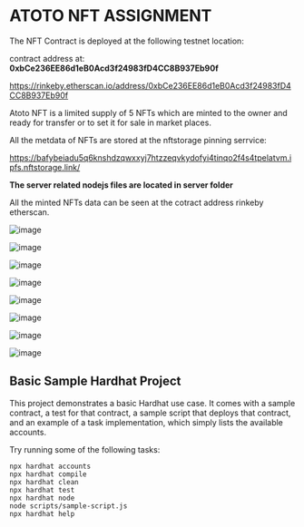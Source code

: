 # ATOTO NFT ASSIGNMENT #

The NFT Contract is deployed at the following testnet location:

contract address at: **0xbCe236EE86d1eB0Acd3f24983fD4CC8B937Eb90f**


https://rinkeby.etherscan.io/address/0xbCe236EE86d1eB0Acd3f24983fD4CC8B937Eb90f

Atoto NFT is a limited supply of 5 NFTs which are minted to the owner and ready for transfer or to set it for sale in market places.

All the metdata of NFTs are stored at the nftstorage pinning serrvice:

https://bafybeiadu5q6knshdzqwxxyj7htzzeqvkydofyi4tinqo2f4s4tpelatvm.ipfs.nftstorage.link/


**The server related nodejs files are located in server folder**


All the minted NFTs data can be seen at the cotract address rinkeby etherscan.

![image](https://user-images.githubusercontent.com/38311122/170643424-af0afa6d-5a8c-4c2f-adc5-e15da0d094c2.png)




![image](https://user-images.githubusercontent.com/38311122/170643840-ed30d0e4-5f7e-4453-b7ff-91fc6b1496e2.png)


![image](https://user-images.githubusercontent.com/38311122/170643894-bba491e0-78f3-4ae3-8632-13c64bd1a6ee.png)



![image](https://user-images.githubusercontent.com/38311122/170644043-3753112d-0863-4e26-aae4-d5ee1447d7e8.png)


![image](https://user-images.githubusercontent.com/38311122/170644078-04ba46a2-031e-4a51-9026-7dbc0e1fe722.png)



![image](https://user-images.githubusercontent.com/38311122/170644142-8508cc9e-76bb-4044-8992-8ea0fd5eb4fc.png)





![image](https://user-images.githubusercontent.com/38311122/170644381-5755c715-adae-4e2d-a7d4-496a31d450e6.png)



![image](https://user-images.githubusercontent.com/38311122/170644586-b8d9f05e-33df-4078-84e0-74383389f42d.png)




## Basic Sample Hardhat Project ##

This project demonstrates a basic Hardhat use case. It comes with a sample contract, a test for that contract, a sample script that deploys that contract, and an example of a task implementation, which simply lists the available accounts.

Try running some of the following tasks:

```shell
npx hardhat accounts
npx hardhat compile
npx hardhat clean
npx hardhat test
npx hardhat node
node scripts/sample-script.js
npx hardhat help
```
